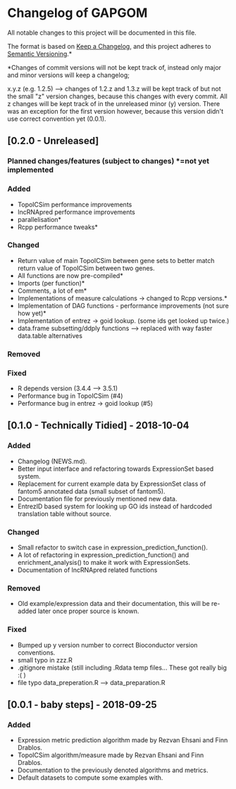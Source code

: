 # Changelog of GAPGOM
All notable changes to this project will be documented in this file.

The format is based on [Keep a Changelog](https://keepachangelog.com/en/1.0.0/),
and this project adheres to [Semantic Versioning](https://semver.org/spec/v2.0.0.html).\*

\*Changes of commit versions will not be kept track of, instead only major and minor versions will keep a changelog;

x.y.z (e.g. 1.2.5) --> changes of 1.2.z and 1.3.z will be kept track of but not the small "z" version changes, because this changes with every commit.
All z changes will be kept track of in the unreleased minor (y) version. There was an exception for the first version however, because this version didn't
use correct convention yet (0.0.1).

## [0.2.0 - Unreleased]
### Planned changes/features (subject to changes) *=not yet implemented
### Added
- TopoICSim performance improvements
- lncRNApred performance improvements
- parallelisation*
- Rcpp performance tweaks*
### Changed
- Return value of main TopoICSim between gene sets to better match return value of TopoICSim between two genes.
- All functions are now pre-compiled*
- Imports (per function)*
- Comments, a lot of em*
- Implementations of measure calculations -> changed to Rcpp versions.*
- Implementation of DAG functions - performance improvements (not sure how yet)*
- Implementation of entrez -> goid lookup. (some ids get looked up twice.) 
- data.frame subsetting/ddply functions --> replaced with way faster data.table alternatives
### Removed
### Fixed
- R depends version (3.4.4 --> 3.5.1)
- Performance bug in TopoICSim (#4)
- Performance bug in entrez -> goid lookup (#5)


## [0.1.0 - Technically Tidied] - 2018-10-04
### Added
- Changelog (NEWS.md).
- Better input interface and refactoring towards ExpressionSet based system.
- Replacement for current example data by ExpressionSet class of fantom5 annotated data (small subset of fantom5).
- Documentation file for previously mentioned new data.
- EntrezID based system for looking up GO ids instead of hardcoded translation table without source.
### Changed
- Small refactor to switch case in expression_prediction_function().
- A lot of refactoring in expression_prediction_function() and enrichment_analysis() to make it work with ExpressionSets.
- Documentation of lncRNApred related functions
### Removed
- Old example/expression data and their documentation, this will be re-added later once proper source is known.
### Fixed
- Bumped up y version number to correct Bioconductor version conventions.
- small typo in zzz.R
- .gitignore mistake (still including .Rdata temp files... These got really big :( )
- file typo data_preperation.R --> data_preparation.R


## [0.0.1 - baby steps] - 2018-09-25
### Added
- Expression metric prediction algorithm made by Rezvan Ehsani and Finn Drablos.
- TopoICSim algorithm/measure made by Rezvan Ehsani and Finn Drablos.
- Documentation to the previously denoted algorithms and metrics.
- Default datasets to compute some examples with.